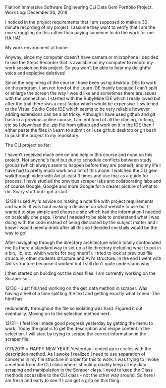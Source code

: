 Flatiron Immersive Software Engineering 
CLI Data Gem Portfolio Project.
Work Log: December 30, 2018

 I noticed in the project requirements that I am supposed to make a 30 minute recording of my project. I assume they want to verify that I am the one struggling on this rather than paying someone to do the work for me. HA HA!

My work environment at home:

Anyway, since my computer doesn't have camera or microphone I decided to use the Steps Recorder that is available on my computer to record my work session on this project. So you won't be able to hear my delightful voice and expletive deletives!

Since the beginning of the course I have been using desktop IDEs to work on the program. I am not fond of the Learn IDE mainly because I can't split or enlarge the screen the way I would like and sometimes there are issues with the connection. I started with the RubyMine IDE which I really loved but after the trial there was a cost factor which would be expensive. I switched  to the Visual Studio Code IDE which seems to be very reliable however adding extensions can be a bit tricky. Although I have used github and git bash in a previous online course, I am not fond of all the cloning, forking, etc so I download the .zip file from github and work on it in the IDE then I either paste the files in Learn to submit or I use github desktop or git bash to push the project to my repository.

The CLI project so far:

I haven't received much one on one help in this course and none on this project. Not anyone's fault but due to schedule conflicts between study groups (which always seem to happen before they are posted), and my life I have had to pretty much work on a lot of this alone. I watched the CLI gem walkthrough video with Avi at least 3 times and use that as a guide for process. I have studied the previous scraper labs and collaborating labs and of course Google, Google and more Google for a clearer picture of what to do. Scary stuff but I got a start.

12/28
I used Avi's advice on making a note file with project requirements and wants. It was hard making a decision on what website to use but I wanted to stay simple and choose a site which had the information I needed on basically one page. I knew I needed to be able to understand what I was doing with the code instead of being distracted by the subject matter and I knew I would need a drink after all this so I decided cocktails would be the way to go!

After navigating through the directory architecture which totally confounded me (Is there a standard way to set up a file directory including what to put in a bin, lib, etc. which works for beginners?). I tried to look at previous file structure, other students structure and Avi's structure. In the end I went with Avi's structure because it worked but I still don't quite understand why.

I then started on building out the class files. I am currently working on the Scraper so...

12/30 - Just finished working on the get_data method in scraper. Was having a hell of a time splitting the text and getting exactly what I need. The html has <p> redundantly throughout the file so isolating was hard. Figured it out eventually. Moving on to the selection method next.

12/31 - I feel like I made good progress yesterday by getting the menu to work. Today the goal is to get the description and recipe content in the selection. I will start by trying to scrape the correct information in the scraper file.

01/1/2019 = HAPPY NEW YEAR!
Yesterday I ended up in circles with the description method. As I awoke I realized I need to use separation of concerns in my file structure in order for this to work. I was trying to invoke a method from the CLI class when I should probably keep all my data scraping and manipulation in the Scraper class. I need to keep the Class methods accessible to the CLI class - not the other way around. So here I am fresh and early to see if I can get a grip on this thing.



